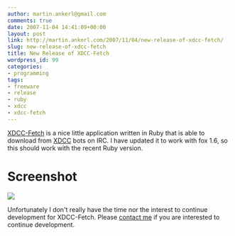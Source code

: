 ```yaml
---
author: martin.ankerl@gmail.com
comments: true
date: 2007-11-04 14:41:09+00:00
layout: post
link: http://martin.ankerl.com/2007/11/04/new-release-of-xdcc-fetch/
slug: new-release-of-xdcc-fetch
title: New Release of XDCC-Fetch
wordpress_id: 99
categories:
- programming
tags:
- freeware
- release
- ruby
- xdcc
- xdcc-fetch
---
```


[XDCC-Fetch](http://xdccfetch.sourceforge.net/) is a nice little application written in Ruby that is able to download from [XDCC](http://en.wikipedia.org/wiki/XDCC) bots on IRC. I have updated it to work with fox 1.6, so this should work with the recent Ruby version.



# Screenshot



![](/files/xdcc-fetch.png)


Unfortunately I don't really have the time nor the interest to continue development for XDCC-Fetch. Please [contact me](mailto:martin.ankerl@gmail.com) if you are interested to continue development.
